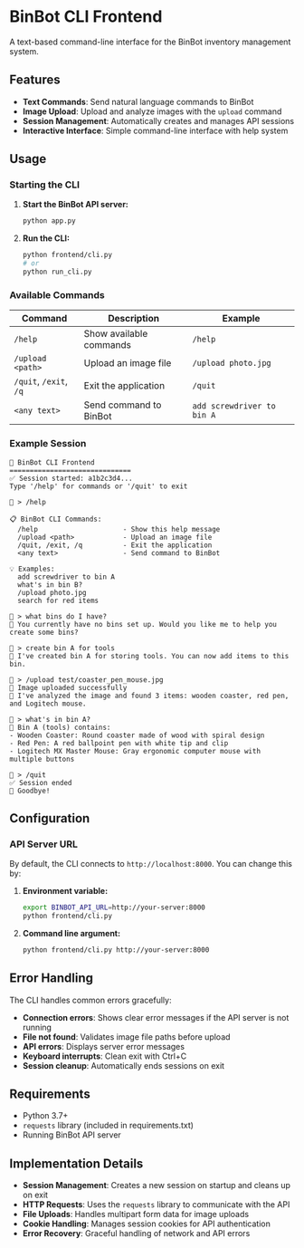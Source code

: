 # BinBot CLI Frontend

A text-based command-line interface for the BinBot inventory management system.

## Features

- **Text Commands**: Send natural language commands to BinBot
- **Image Upload**: Upload and analyze images with the `upload` command
- **Session Management**: Automatically creates and manages API sessions
- **Interactive Interface**: Simple command-line interface with help system

## Usage

### Starting the CLI

1. **Start the BinBot API server:**
   ```bash
   python app.py
   ```

2. **Run the CLI:**
   ```bash
   python frontend/cli.py
   # or
   python run_cli.py
   ```

### Available Commands

| Command | Description | Example |
|---------|-------------|---------|
| `/help` | Show available commands | `/help` |
| `/upload <path>` | Upload an image file | `/upload photo.jpg` |
| `/quit`, `/exit`, `/q` | Exit the application | `/quit` |
| `<any text>` | Send command to BinBot | `add screwdriver to bin A` |

### Example Session

```
🤖 BinBot CLI Frontend
==============================
✅ Session started: a1b2c3d4...
Type '/help' for commands or '/quit' to exit

🔧 > /help

📋 BinBot CLI Commands:
  /help                     - Show this help message
  /upload <path>            - Upload an image file
  /quit, /exit, /q          - Exit the application
  <any text>                - Send command to BinBot

💡 Examples:
  add screwdriver to bin A
  what's in bin B?
  /upload photo.jpg
  search for red items

🔧 > what bins do I have?
🤖 You currently have no bins set up. Would you like me to help you create some bins?

🔧 > create bin A for tools
🤖 I've created bin A for storing tools. You can now add items to this bin.

🔧 > /upload test/coaster_pen_mouse.jpg
📸 Image uploaded successfully
🤖 I've analyzed the image and found 3 items: wooden coaster, red pen, and Logitech mouse.

🔧 > what's in bin A?
🤖 Bin A (tools) contains:
- Wooden Coaster: Round coaster made of wood with spiral design
- Red Pen: A red ballpoint pen with white tip and clip  
- Logitech MX Master Mouse: Gray ergonomic computer mouse with multiple buttons

🔧 > /quit
✅ Session ended
👋 Goodbye!
```

## Configuration

### API Server URL

By default, the CLI connects to `http://localhost:8000`. You can change this by:

1. **Environment variable:**
   ```bash
   export BINBOT_API_URL=http://your-server:8000
   python frontend/cli.py
   ```

2. **Command line argument:**
   ```bash
   python frontend/cli.py http://your-server:8000
   ```

## Error Handling

The CLI handles common errors gracefully:

- **Connection errors**: Shows clear error messages if the API server is not running
- **File not found**: Validates image file paths before upload
- **API errors**: Displays server error messages
- **Keyboard interrupts**: Clean exit with Ctrl+C
- **Session cleanup**: Automatically ends sessions on exit

## Requirements

- Python 3.7+
- `requests` library (included in requirements.txt)
- Running BinBot API server

## Implementation Details

- **Session Management**: Creates a new session on startup and cleans up on exit
- **HTTP Requests**: Uses the `requests` library to communicate with the API
- **File Uploads**: Handles multipart form data for image uploads
- **Cookie Handling**: Manages session cookies for API authentication
- **Error Recovery**: Graceful handling of network and API errors
